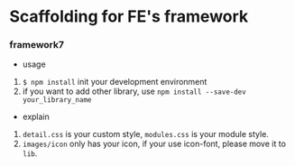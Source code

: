 # Scaffolding for FE's framework

### framework7
* usage
1. `$ npm install` init your development environment
2. if you want to add other library, use `npm install --save-dev your_library_name`
* explain
1. `detail.css` is your custom style, `modules.css` is your module style.
2. `images/icon` only has your icon, if your use icon-font, please move it to `lib`.
